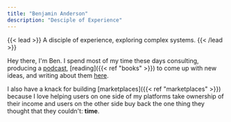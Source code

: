 ```yaml
---
title: "Benjamin Anderson"
description: "Desciple of Experience"
---
```




{{< lead >}}
A disciple of experience, exploring complex systems. 
{{< /lead >}}

Hey there, I'm Ben. I spend most of my time these days consulting, producing a [podcast](https://www.vancecrowe.com/podcast), [reading]({{< ref "books" >}}) to come up with new ideas, and writing about them [here](https://thebenjamin.substack.com/). 

I also have a knack for building [marketplaces]({{< ref "marketplaces" >}}) because I love helping users on one side of my platforms take ownership of their income and users on the other side buy back the one thing they thought that they couldn't: **time**. 


